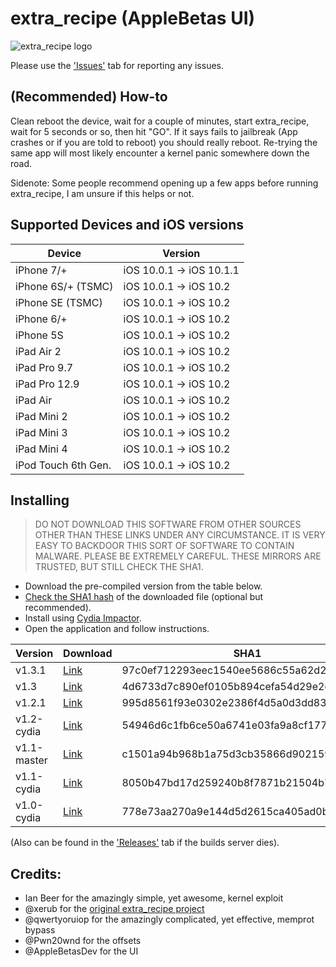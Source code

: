 # extra_recipe (AppleBetas UI)

![extra_recipe logo](https://raw.githubusercontent.com/mullak99/extra_recipe/master/extra_recipe/Assets.xcassets/AppIcon.appiconset/Icon-App-60x60%403x.png)

Please use the ['Issues'](https://github.com/mullak99/extra_recipe/issues) tab for reporting any issues.

## (Recommended) How-to

Clean reboot the device, wait for a couple of minutes, start extra_recipe, wait for 5 seconds or so, then hit "GO".
If it says fails to jailbreak (App crashes or if you are told to reboot) you should really reboot.  Re-trying the same app will most likely encounter a kernel panic somewhere down the road.

Sidenote: Some people recommend opening up a few apps before running extra_recipe, I am unsure if this helps or not.

## Supported Devices and iOS versions

| Device | Version |
|---------|----------|
| iPhone 7/+ | iOS 10.0.1 -> iOS 10.1.1 |
| iPhone 6S/+ (TSMC) | iOS 10.0.1 -> iOS 10.2 |
| iPhone SE (TSMC) | iOS 10.0.1 -> iOS 10.2 |
| iPhone 6/+ | iOS 10.0.1 -> iOS 10.2 |
| iPhone 5S | iOS 10.0.1 -> iOS 10.2 |
| iPad Air 2 | iOS 10.0.1 -> iOS 10.2 |
| iPad Pro 9.7 | iOS 10.0.1 -> iOS 10.2 |
| iPad Pro 12.9 | iOS 10.0.1 -> iOS 10.2 |
| iPad Air | iOS 10.0.1 -> iOS 10.2 |
| iPad Mini 2 | iOS 10.0.1 -> iOS 10.2 |
| iPad Mini 3 | iOS 10.0.1 -> iOS 10.2 |
| iPad Mini 4 | iOS 10.0.1 -> iOS 10.2 |
| iPod Touch 6th Gen. | iOS 10.0.1 -> iOS 10.2 |

## Installing

> DO NOT DOWNLOAD THIS SOFTWARE FROM OTHER SOURCES OTHER THAN THESE LINKS UNDER ANY CIRCUMSTANCE. IT IS VERY EASY TO BACKDOOR THIS SORT OF SOFTWARE TO CONTAIN MALWARE. PLEASE BE EXTREMELY CAREFUL. THESE MIRRORS ARE TRUSTED, BUT STILL CHECK THE SHA1.

* Download the pre-compiled version from the table below.
* [Check the SHA1 hash](http://onlinemd5.com) of the downloaded file (optional but recommended).
* Install using [Cydia Impactor](http://www.cydiaimpactor.com/).
* Open the application and follow instructions.


| Version | Download | SHA1 |
|---------|----------|------|
| v1.3.1 | [Link](builds.mullak99.co.uk/Jailbreak/extra_recipe/extra_recipe-yaluX-AppleBetasUI-v1.3.1.ipa) | 97c0ef712293eec1540ee5686c55a62d2927be57  |
| v1.3 | [Link](builds.mullak99.co.uk/Jailbreak/extra_recipe/extra_recipe-yaluX-AppleBetasUI-v1.3.ipa) | 4d6733d7c890ef0105b894cefa54d29e2e9d2a88  |
| v1.2.1 | [Link](https://builds.mullak99.co.uk/Jailbreak/extra_recipe/extra_recipe-yaluX-AppleBetasUI-v1.2.1.ipa) | 995d8561f93e0302e2386f4d5a0d3dd8385d7174  |
| v1.2-cydia | [Link](https://builds.mullak99.co.uk/Jailbreak/extra_recipe/extra_recipe-yaluX-AppleBetasUI-v1.2-cydia.ipa) | 54946d6c1fb6ce50a6741e03fa9a8cf177698bcb  |
| v1.1-master | [Link](https://builds.mullak99.co.uk/Jailbreak/extra_recipe/extra_recipe-yaluX-AppleBetasUI-v1.1-cydia.ipa) | c1501a94b968b1a75d3cb35866d902159534f92a  |
| v1.1-cydia | [Link](https://builds.mullak99.co.uk/Jailbreak/extra_recipe/extra_recipe-yaluX-AppleBetasUI-v1.1-cydia.ipa) | 8050b47bd17d259240b8f7871b21504b706f1f0c  |
| v1.0-cydia | [Link](https://builds.mullak99.co.uk/Jailbreak/extra_recipe/extra_recipe-yaluX-AppleBetasUI-v1.0-cydia.ipa) | 778e73aa270a9e144d5d2615ca405ad0b9a48f77  |



(Also can be found in the ['Releases'](https://github.com/mullak99/extra_recipe/releases) tab if the builds server dies).


## Credits:

* Ian Beer for the amazingly simple, yet awesome, kernel exploit
* @xerub for the [original extra_recipe project](https://github.com/xerub/extra_recipe)
* @qwertyoruiop for the amazingly complicated, yet effective, memprot bypass
* @Pwn20wnd for the offsets
* @AppleBetasDev for the UI

